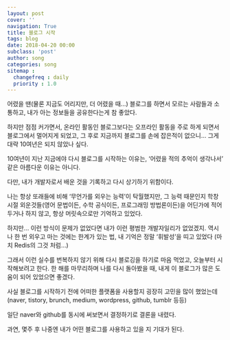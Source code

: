 ```yaml
---
layout: post
cover: ''
navigation: True
title: 블로그 시작
tags: blog
date: 2018-04-20 00:00
subclass: 'post'
author: song
categories: song
sitemap :
  changefreq : daily
  priority : 1.0
---
```


어렸을 땐(물론 지금도 어리지만, 더 어렸을 때…) 블로그를 하면서 모르는 사람들과 소통하고, 내가 아는 정보들을 공유한다는게 참 좋았다.

하지만 점점 커가면서, 온라인 활동인 블로그보다는 오프라인 활동을 주로 하게 되면서 블로그에서 멀어지게 되었고, 그 후로 지금까지 블로그를 손에 잡은적이 없으니… 그게 대략 10여년은 되지 않았나 싶다.

10여년이 지난 지금에야 다시 블로그를 시작하는 이유는, ‘어렸을 적의 추억이 생각나서’ 같은 아름다운 이유는 아니다.

다만, 내가 개발자로서 배운 것을 기록하고 다시 상기하기 위함이다.

나는 항상 또래들에 비해 ‘무언가를 외우는 능력’이 탁월했지만, 그 능력 때문인지 학창 시절 외운것들(영어 문법이든, 수학 공식이든, 프로그래밍 방법론이든)을 어딘가에 적어두거나 하지 않고, 항상 머릿속으로만 기억하고 있었다.

하지만… 이런 방식이 문제가 없었다면 내가 이런 평범한 개발자일리가 없었겠지. 역시나 한 번 외우고 마는 것에는 한계가 있는 법, 내 기억은 정말 ‘휘발성’을 띠고 있었다 (마치 Redis의 그것 처럼…)

그래서 이런 실수를 번복하지 않기 위해 다시 블로깅을 하기로 마음 먹었고, 오늘부터 시작해보려고 한다.
한 해를 마무리하며 나를 다시 돌아봤을 때, 내게 이 블로그가 많은 도움이 되어 있었으면 좋겠다.

사실 블로그를 시작하기 전에 어떠한 플랫폼을 사용할지 굉장히 고민을 많이 했었는데 (naver, tistory, brunch, medium, wordpress, github, tumblr 등등)

일단 naver와 github를 동시에 써보면서 결정하기로 결론을 내렸다.

과연, 몇주 후 나중엔 내가 어떤 블로그를 사용하고 있을 지 기대가 된다.

